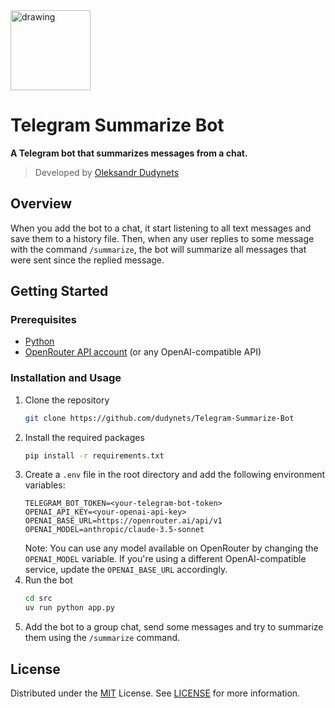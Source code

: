 <a href="https://github.com/dudynets/Telegram-Summarize-Bot">
  <img src="https://user-images.githubusercontent.com/39008921/191470114-c074b17f-1c88-4af3-b089-1b14418cabf5.png" alt="drawing" width="128"/>
</a>

# Telegram Summarize Bot

<p><strong>A Telegram bot that summarizes messages from a chat.</strong></p>

> Developed by [Oleksandr Dudynets](https://dudynets.dev)

## Overview

When you add the bot to a chat, it start listening to all text messages and save them to a history file.
Then, when any user replies to some message with the command `/summarize`, the bot will summarize all messages that were sent since the replied message.

## Getting Started

### Prerequisites

- [Python](https://www.python.org/)
- [OpenRouter API account](https://openrouter.ai/) (or any OpenAI-compatible API)

### Installation and Usage

1. Clone the repository
   ```sh
   git clone https://github.com/dudynets/Telegram-Summarize-Bot
   ```
2. Install the required packages
   ```sh
   pip install -r requirements.txt
   ```
3. Create a `.env` file in the root directory and add the following environment variables:
   ```env
   TELEGRAM_BOT_TOKEN=<your-telegram-bot-token>
   OPENAI_API_KEY=<your-openai-api-key>
   OPENAI_BASE_URL=https://openrouter.ai/api/v1
   OPENAI_MODEL=anthropic/claude-3.5-sonnet
   ```
   Note: You can use any model available on OpenRouter by changing the `OPENAI_MODEL` variable. If you're using a different OpenAI-compatible service, update the `OPENAI_BASE_URL` accordingly.
4. Run the bot
   ```sh
   cd src
   uv run python app.py
   ```
5. Add the bot to a group chat, send some messages and try to summarize them using the `/summarize` command.

## License

Distributed under the [MIT](https://choosealicense.com/licenses/mit/) License.
See [LICENSE](LICENSE) for more information.
